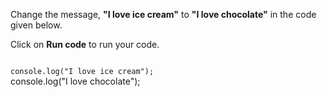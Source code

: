 Change the message,
**"I love ice cream"**
to
**"I love chocolate"**
in the code given below.

Click on **Run code**
to run your code.

<codeblock language="javascript" type="exercise" testMode="fixedInput">
<code>
console.log("I love ice cream");
</code>

<solution>
console.log("I love chocolate");
</solution>
</codeblock>